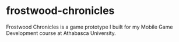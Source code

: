 # frostwood-chronicles
Frostwood Chronicles is a game prototype I built for my Mobile Game Development course at Athabasca University.
